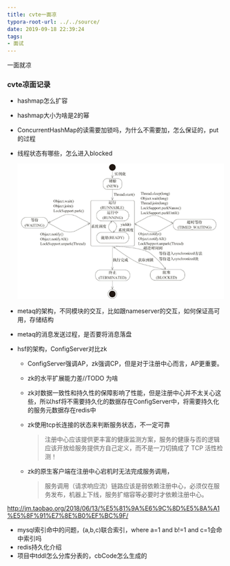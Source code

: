```yaml
---
title: cvte一面凉
typora-root-url: ../../source/
date: 2019-09-18 22:39:24
tags:
- 面试
---
```




一面就凉

<!--more-->

### cvte凉面记录

- hashmap怎么扩容

- hashmap大小为啥是2的幂

- ConcurrentHashMap的读需要加锁吗，为什么不需要加，怎么保证的，put的过程

- 线程状态有哪些，怎么进入blocked

  ![1568819525463](/imgs/1568819525463.png)

- metaq的架构，不同模块的交互，比如跟nameserver的交互，如何保证高可用，存储结构

- metaq的消息发送过程，是否要将消息落盘

- hsf的架构，ConfigServer对比zk

  - ConfigServer强调AP，zk强调CP，但是对于注册中心而言，AP更重要。

  - zk的水平扩展能力差//TODO 为啥

  - zk对数据一致性和持久性的保障影响了性能，但是注册中心并不太关心这些，所以hsf将不需要持久化的数据存在ConfigServer中，将需要持久化的服务元数据存在redis中

  - zk使用tcp长连接的状态来判断服务状态，不一定可靠

    > 注册中心应该提供更丰富的健康监测方案，服务的健康与否的逻辑应该开放给服务提供方自己定义，而不是一刀切搞成了 TCP 活性检测！

  - zk的原生客户端在注册中心宕机时无法完成服务调用，

    > 服务调用（请求响应流）链路应该是弱依赖注册中心，必须仅在服务发布，机器上下线，服务扩缩容等必要时才依赖注册中心。

<http://jm.taobao.org/2018/06/13/%E5%81%9A%E6%9C%8D%E5%8A%A1%E5%8F%91%E7%8E%B0%EF%BC%9F/>

- mysql索引命中的问题，(a,b,c)联合索引，where a=1 and b!=1 and c=1会命中索引吗
- redis持久化介绍
- 项目中tddl怎么分库分表的，cbCode怎么生成的
